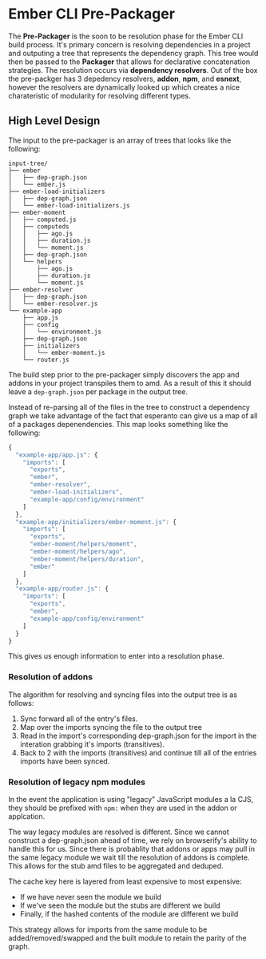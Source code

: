 # Ember CLI Pre-Packager

The __Pre-Packager__ is the soon to be resolution phase for the Ember CLI build process. It's primary concern is resolving dependencies in a project and outputing a tree that represents the dependency graph.  This tree would then be passed to the __Packager__ that allows for declarative concatenation strategies. The resolution occurs via __dependency resolvers__. Out of the box the pre-packger has 3 depedency resolvers, __addon__, __npm__, and __esnext__, however the resolvers are dynamically looked up which creates a nice charateristic of modularity for resolving different types.

## High Level Design

The input to the pre-packager is an array of trees that looks like the following:

```
input-tree/
├── ember
│   ├── dep-graph.json
│   └── ember.js
├── ember-load-initializers
│   ├── dep-graph.json
│   └── ember-load-initializers.js
├── ember-moment
│   ├── computed.js
│   ├── computeds
│   │   ├── ago.js
│   │   ├── duration.js
│   │   └── moment.js
│   ├── dep-graph.json
│   └── helpers
│       ├── ago.js
│       ├── duration.js
│       └── moment.js
├── ember-resolver
│   ├── dep-graph.json
│   └── ember-resolver.js
└── example-app
    ├── app.js
    ├── config
    │   └── environment.js
    ├── dep-graph.json
    ├── initializers
    │   └── ember-moment.js
    └── router.js
```

The build step prior to the pre-packager simply discovers the app and addons in your project transpiles them to amd. As a result of this it should leave a `dep-graph.json` per package in the output tree.

Instead of re-parsing all of the files in the tree to construct a dependency graph we take advantage of the fact that esperanto can give us a map of all of a packages depenendencies.  This map looks something like the following:

```js
{
  "example-app/app.js": {
    "imports": [
      "exports",
      "ember",
      "ember-resolver",
      "ember-load-initializers",
      "example-app/config/environment"
    ]
  },
  "example-app/initializers/ember-moment.js": {
    "imports": [
      "exports",
      "ember-moment/helpers/moment",
      "ember-moment/helpers/ago",
      "ember-moment/helpers/duration",
      "ember"
    ]
  },
  "example-app/router.js": {
    "imports": [
      "exports",
      "ember",
      "example-app/config/environment"
    ]
  }
}
```

This gives us enough information to enter into a resolution phase.

### Resolution of addons

The algorithm for resolving and syncing files into the output tree is as follows:

1. Sync forward all of the entry's files.
2. Map over the imports syncing the file to the output tree
3. Read in the import's corresponding dep-graph.json for the import in the interation grabbing it's imports (transitives).
4. Back to 2 with the imports (transitives) and continue till all of the entries imports have been synced.

### Resolution of legacy npm modules

In the event the application is using "legacy" JavaScript modules a la CJS, they should be prefixed with `npm:` when they are used in the addon or applcation.

The way legacy modules are resolved is different. Since we cannot construct a dep-graph.json ahead of time, we rely on browserify's ability to handle this for us. Since there is probablity that addons or apps may pull in the same legacy module we wait till the resolution of addons is complete. This allows for the stub amd files to be aggregated and deduped.

The cache key here is layered from least expensive to most expensive:

- If we have never seen the module we build
- If we've seen the module but the stubs are different we build
- Finally, if the hashed contents of the module are different we build

This strategy allows for imports from the same module to be added/removed/swapped and the built module to retain the parity of the graph.
